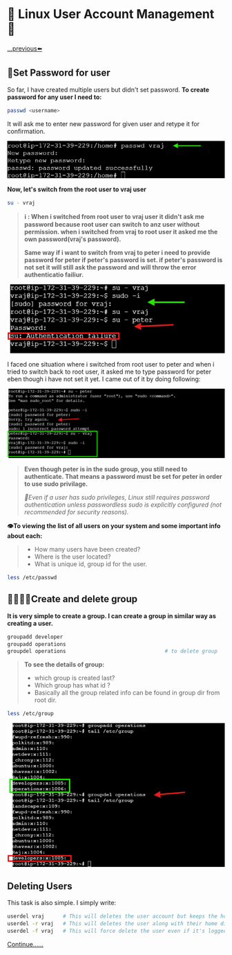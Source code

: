 # 🐧 Linux User Account Management 🔐
[...previous⬅️](https://github.com/vrjbhvsr/linux_for_DevOps_Practice/blob/main/Week_2/User_Account_management/Readme.md)

## 🔑Set Password for user
So far, I have created multiple users but didn't set password. 
**To create password for any user I need to:**

```bash
passwd <username>
```
It will ask me to enter new password for given user and retype it for confirmation.

![script output](https://github.com/vrjbhvsr/linux_for_DevOps_Practice/blob/main/Week_2/screenshots/psswd.png)

**Now, let's switch from the root user to vraj user**

```bash
su - vraj
```
> **ℹ️ : When i switched from root user to vraj user it didn't ask me password because root user can switch to anz user without permission. when i switched from vraj to root user it asked me the own password(vraj's password).**
> 
> **Same way if i want to switch from vraj to peter i need to provide password for peter if peter's password is set. if peter's password is not set it will still ask the password and will throw the error authenticatio failiur.**

![script output](https://github.com/vrjbhvsr/linux_for_DevOps_Practice/blob/main/Week_2/screenshots/psswd2.png)

I faced one situation where i switched from root user to peter and when i tried to switch back to root user, it asked me to type password for peter eben though i have not set it yet. I came out of it by doing following:

![script output](https://github.com/vrjbhvsr/linux_for_DevOps_Practice/blob/main/Week_2/screenshots/psswd3.png)

> **Even though peter is in the sudo group, you still need to authenticate. That means a password must be set for peter in order to use sudo privilage.**
> 
> *🧠Even if a user has sudo privileges, Linux still requires password authentication unless passwordless sudo is explicitly configured (not recommended for security reasons).*

**👁️To viewing the list of all users on your system and some important info about each:**
> * How many users have been created?
> * Where is the user located?
> * What is unique id, group id for the user.

```bash
less /etc/passwd
```

## 👨‍👨‍👧‍👦Create and delete group

**It is very simple to create a group. I can create a group in similar way as creating a user.**
```bash
groupadd developer
groupadd operations
groupdel operations                                # to delete group
```
> **To see the details of group:**
> * which group is created last?
> * Which group has what id ?
> * Basically all the group related info can be found in group dir from root dir.

```bash
less /etc/group
```

![script output](https://github.com/vrjbhvsr/linux_for_DevOps_Practice/blob/main/Week_2/screenshots/grp.png)

## Deleting Users
This task is also simple. I simply write:

```bash
userdel vraj      # This will deletes the user account but keeps the home directory and files.
userdel -r vraj   # This will deletes the user along with their home directory and mail spool.
userdel -f vraj   # This will force delete the user even if it's logged in or running a process.
```
[Continue......](https://github.com/vrjbhvsr/linux_for_DevOps_Practice/blob/main/Week_2/Linux_File_system/Readme.md)
